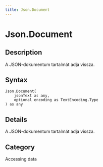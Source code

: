 ```yaml
---
title: Json.Document
---
```


# Json.Document


## Description

A JSON-dokumentum tartalmát adja vissza.


## Syntax

```powerquery
Json.Document(
    jsonText as any,
    optional encoding as TextEncoding.Type
) as any
```


## Details

A JSON-dokumentum tartalmát adja vissza.



## Category
Accessing data
